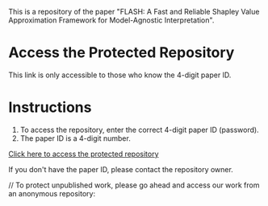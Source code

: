 This is a repository of the paper "FLASH: A Fast and Reliable Shapley Value Approximation Framework for Model-Agnostic Interpretation".

# Access the Protected Repository

This link is only accessible to those who know the 4-digit paper ID. 

# Instructions
1. To access the repository, enter the correct 4-digit paper ID (password).
2. The paper ID is a 4-digit number. 

[Click here to access the protected repository](https://betterjingxuan.github.io/FlashLink/)

If you don't have the paper ID, please contact the repository owner.

// To protect unpublished work, please go ahead and access our work from an anonymous repository: 

